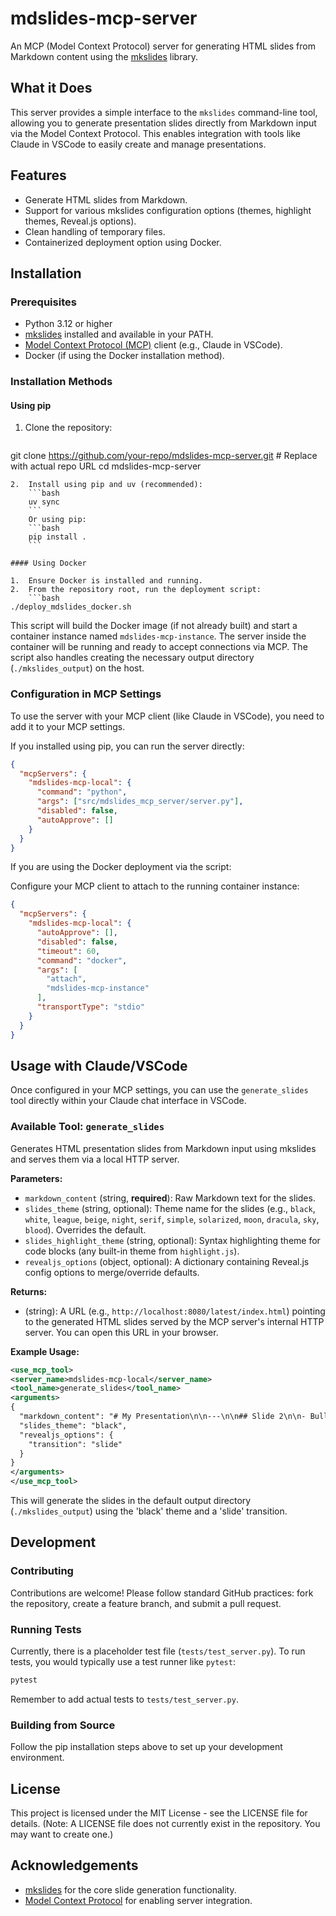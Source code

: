 # mdslides-mcp-server

An MCP (Model Context Protocol) server for generating HTML slides from Markdown content using the [mkslides](https://github.com/saoudrizwan/mkslides) library.

## What it Does

This server provides a simple interface to the `mkslides` command-line tool, allowing you to generate presentation slides directly from Markdown input via the Model Context Protocol. This enables integration with tools like Claude in VSCode to easily create and manage presentations.

## Features

*   Generate HTML slides from Markdown.
*   Support for various mkslides configuration options (themes, highlight themes, Reveal.js options).
*   Clean handling of temporary files.
*   Containerized deployment option using Docker.

## Installation

### Prerequisites

*   Python 3.12 or higher
*   [mkslides](https://github.com/saoudrizwan/mkslides) installed and available in your PATH.
*   [Model Context Protocol (MCP)](https://github.com/modelcontextprotocol/mcp) client (e.g., Claude in VSCode).
*   Docker (if using the Docker installation method).

### Installation Methods

#### Using pip

1.  Clone the repository:
    ```bash
git clone https://github.com/your-repo/mdslides-mcp-server.git # Replace with actual repo URL
cd mdslides-mcp-server
```
2.  Install using pip and uv (recommended):
    ```bash
    uv sync
    ```
    Or using pip:
    ```bash
    pip install .
    ```

#### Using Docker

1.  Ensure Docker is installed and running.
2.  From the repository root, run the deployment script:
    ```bash
./deploy_mdslides_docker.sh
```
This script will build the Docker image (if not already built) and start a container instance named `mdslides-mcp-instance`. The server inside the container will be running and ready to accept connections via MCP. The script also handles creating the necessary output directory (`./mkslides_output`) on the host.

### Configuration in MCP Settings

To use the server with your MCP client (like Claude in VSCode), you need to add it to your MCP settings.

If you installed using pip, you can run the server directly:

```json
{
  "mcpServers": {
    "mdslides-mcp-local": {
      "command": "python",
      "args": ["src/mdslides_mcp_server/server.py"],
      "disabled": false,
      "autoApprove": []
    }
  }
}
```

If you are using the Docker deployment via the script:

Configure your MCP client to attach to the running container instance:

```json
{
  "mcpServers": {
    "mdslides-mcp-local": {
      "autoApprove": [],
      "disabled": false,
      "timeout": 60,
      "command": "docker",
      "args": [
        "attach",
        "mdslides-mcp-instance"
      ],
      "transportType": "stdio"
    }
  }
}
```

## Usage with Claude/VSCode

Once configured in your MCP settings, you can use the `generate_slides` tool directly within your Claude chat interface in VSCode.

### Available Tool: `generate_slides`

Generates HTML presentation slides from Markdown input using mkslides and serves them via a local HTTP server.

**Parameters:**

*   `markdown_content` (string, **required**): Raw Markdown text for the slides.
*   `slides_theme` (string, optional): Theme name for the slides (e.g., `black`, `white`, `league`, `beige`, `night`, `serif`, `simple`, `solarized`, `moon`, `dracula`, `sky`, `blood`). Overrides the default.
*   `slides_highlight_theme` (string, optional): Syntax highlighting theme for code blocks (any built-in theme from `highlight.js`).
*   `revealjs_options` (object, optional): A dictionary containing Reveal.js config options to merge/override defaults.

**Returns:**

*   (string): A URL (e.g., `http://localhost:8080/latest/index.html`) pointing to the generated HTML slides served by the MCP server's internal HTTP server. You can open this URL in your browser.

**Example Usage:**

```xml
<use_mcp_tool>
<server_name>mdslides-mcp-local</server_name>
<tool_name>generate_slides</tool_name>
<arguments>
{
  "markdown_content": "# My Presentation\n\n---\n\n## Slide 2\n\n- Bullet 1\n- Bullet 2",
  "slides_theme": "black",
  "revealjs_options": {
    "transition": "slide"
  }
}
</arguments>
</use_mcp_tool>
```

This will generate the slides in the default output directory (`./mkslides_output`) using the 'black' theme and a 'slide' transition.

## Development

### Contributing

Contributions are welcome! Please follow standard GitHub practices: fork the repository, create a feature branch, and submit a pull request.

### Running Tests

Currently, there is a placeholder test file (`tests/test_server.py`). To run tests, you would typically use a test runner like `pytest`:

```bash
pytest
```
Remember to add actual tests to `tests/test_server.py`.

### Building from Source

Follow the pip installation steps above to set up your development environment.

## License

This project is licensed under the MIT License - see the LICENSE file for details. (Note: A LICENSE file does not currently exist in the repository. You may want to create one.)

## Acknowledgements

*   [mkslides](https://github.com/saoudrizwan/mkslides) for the core slide generation functionality.
*   [Model Context Protocol](https://github.com/modelcontextprotocol/mcp) for enabling server integration.
